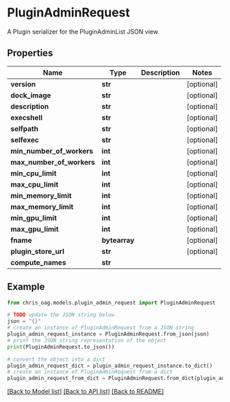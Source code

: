 # PluginAdminRequest

A Plugin serializer for the PluginAdminList JSON view.

## Properties

Name | Type | Description | Notes
------------ | ------------- | ------------- | -------------
**version** | **str** |  | [optional] 
**dock_image** | **str** |  | [optional] 
**description** | **str** |  | [optional] 
**execshell** | **str** |  | [optional] 
**selfpath** | **str** |  | [optional] 
**selfexec** | **str** |  | [optional] 
**min_number_of_workers** | **int** |  | [optional] 
**max_number_of_workers** | **int** |  | [optional] 
**min_cpu_limit** | **int** |  | [optional] 
**max_cpu_limit** | **int** |  | [optional] 
**min_memory_limit** | **int** |  | [optional] 
**max_memory_limit** | **int** |  | [optional] 
**min_gpu_limit** | **int** |  | [optional] 
**max_gpu_limit** | **int** |  | [optional] 
**fname** | **bytearray** |  | [optional] 
**plugin_store_url** | **str** |  | [optional] 
**compute_names** | **str** |  | 

## Example

```python
from chris_oag.models.plugin_admin_request import PluginAdminRequest

# TODO update the JSON string below
json = "{}"
# create an instance of PluginAdminRequest from a JSON string
plugin_admin_request_instance = PluginAdminRequest.from_json(json)
# print the JSON string representation of the object
print(PluginAdminRequest.to_json())

# convert the object into a dict
plugin_admin_request_dict = plugin_admin_request_instance.to_dict()
# create an instance of PluginAdminRequest from a dict
plugin_admin_request_from_dict = PluginAdminRequest.from_dict(plugin_admin_request_dict)
```
[[Back to Model list]](../README.md#documentation-for-models) [[Back to API list]](../README.md#documentation-for-api-endpoints) [[Back to README]](../README.md)


